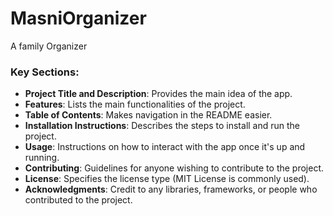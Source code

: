 # MasniOrganizer
A family Organizer

### Key Sections:
- **Project Title and Description**: Provides the main idea of the app.
- **Features**: Lists the main functionalities of the project.
- **Table of Contents**: Makes navigation in the README easier.
- **Installation Instructions**: Describes the steps to install and run the project.
- **Usage**: Instructions on how to interact with the app once it's up and running.
- **Contributing**: Guidelines for anyone wishing to contribute to the project.
- **License**: Specifies the license type (MIT License is commonly used).
- **Acknowledgments**: Credit to any libraries, frameworks, or people who contributed to the project.

